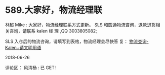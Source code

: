 # 589.大家好，物流经理联

林超 Mike : 大家好，物流经理联系方式更新。 SLS 和圆通物流咨询，退款退货相关咨询，请联系 kalen 经 理 ,QQ 3003805082;

SLS 入仓后的物流咨询，请填写到表格，物流经理会尽快答 复： [物流查询](https://yiqixie.com/s/home/fcADB2UIgDrhvVRwM533E6x3q)[-Kalen+](https://yiqixie.com/s/home/fcADB2UIgDrhvVRwM533E6x3q)[请文明用语](https://yiqixie.com/s/home/fcADB2UIgDrhvVRwM533E6x3q)

2018-06-26

评论区： 风清杨 : 已 GET!